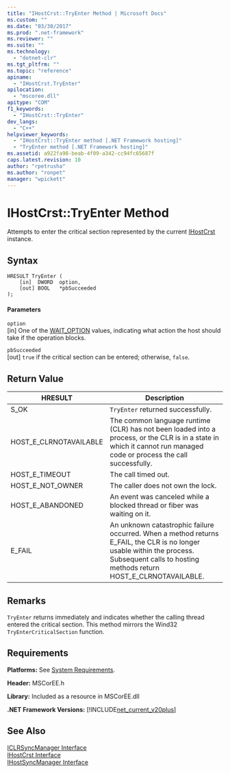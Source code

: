 ```yaml
---
title: "IHostCrst::TryEnter Method | Microsoft Docs"
ms.custom: ""
ms.date: "03/30/2017"
ms.prod: ".net-framework"
ms.reviewer: ""
ms.suite: ""
ms.technology: 
  - "dotnet-clr"
ms.tgt_pltfrm: ""
ms.topic: "reference"
apiname: 
  - "IHostCrst.TryEnter"
apilocation: 
  - "mscoree.dll"
apitype: "COM"
f1_keywords: 
  - "IHostCrst::TryEnter"
dev_langs: 
  - "C++"
helpviewer_keywords: 
  - "IHostCrst::TryEnter method [.NET Framework hosting]"
  - "TryEnter method [.NET Framework hosting]"
ms.assetid: a922fa98-beab-4f09-a342-cc94fc65687f
caps.latest.revision: 10
author: "rpetrusha"
ms.author: "ronpet"
manager: "wpickett"
---
```

# IHostCrst::TryEnter Method
Attempts to enter the critical section represented by the current [IHostCrst](../../../../docs/framework/unmanaged-api/hosting/ihostcrst-interface.md) instance.  
  
## Syntax  
  
```  
HRESULT TryEnter (  
    [in]  DWORD  option,  
    [out] BOOL   *pbSucceeded  
);  
```  
  
#### Parameters  
 `option`  
 [in] One of the [WAIT_OPTION](../../../../docs/framework/unmanaged-api/hosting/wait-option-enumeration.md) values, indicating what action the host should take if the operation blocks.  
  
 `pbSucceeded`  
 [out] `true` if the critical section can be entered; otherwise, `false`.  
  
## Return Value  
  
|HRESULT|Description|  
|-------------|-----------------|  
|S_OK|`TryEnter` returned successfully.|  
|HOST_E_CLRNOTAVAILABLE|The common language runtime (CLR) has not been loaded into a process, or the CLR is in a state in which it cannot run managed code or process the call successfully.|  
|HOST_E_TIMEOUT|The call timed out.|  
|HOST_E_NOT_OWNER|The caller does not own the lock.|  
|HOST_E_ABANDONED|An event was canceled while a blocked thread or fiber was waiting on it.|  
|E_FAIL|An unknown catastrophic failure occurred. When a method returns E_FAIL, the CLR is no longer usable within the process. Subsequent calls to hosting methods return HOST_E_CLRNOTAVAILABLE.|  
  
## Remarks  
 `TryEnter` returns immediately and indicates whether the calling thread entered the critical section. This method mirrors the Wind32 `TryEnterCriticalSection` function.  
  
## Requirements  
 **Platforms:** See [System Requirements](../../../../docs/framework/get-started/system-requirements.md).  
  
 **Header:** MSCorEE.h  
  
 **Library:** Included as a resource in MSCorEE.dll  
  
 **.NET Framework Versions:** [!INCLUDE[net_current_v20plus](../../../../includes/net-current-v20plus-md.md)]  
  
## See Also  
 [ICLRSyncManager Interface](../../../../docs/framework/unmanaged-api/hosting/iclrsyncmanager-interface.md)   
 [IHostCrst Interface](../../../../docs/framework/unmanaged-api/hosting/ihostcrst-interface.md)   
 [IHostSyncManager Interface](../../../../docs/framework/unmanaged-api/hosting/ihostsyncmanager-interface.md)